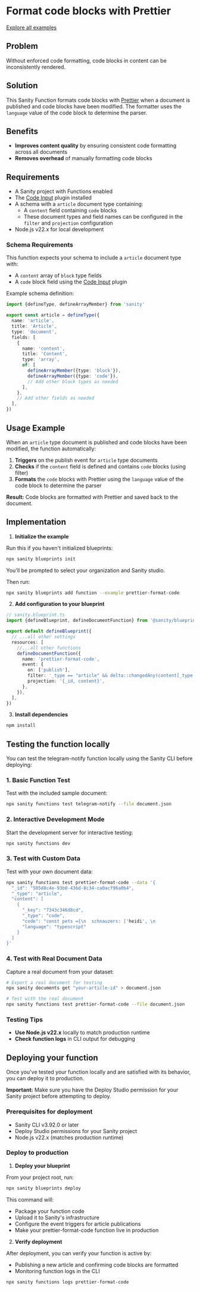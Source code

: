 # Format code blocks with Prettier

[Explore all examples](https://github.com/sanity-io/sanity/tree/main/examples)

## Problem

Without enforced code formatting, code blocks in content can be inconsistently rendered.

## Solution

This Sanity Function formats code blocks with [Prettier](https://prettier.io/) when a document is published and code blocks have been modified. The formatter uses the `language` value of the code block to determine the parser.

## Benefits

- **Improves content quality** by ensuring consistent code formatting across all documents
- **Removes overhead** of manually formatting code blocks

## Requirements

- A Sanity project with Functions enabled
- The [Code Input](https://www.sanity.io/plugins/code-input) plugin installed
- A schema with a `article` document type containing:
  - A `content` field containing `code` blocks
  - These document types and field names can be configured in the `filter` and `projection` configuration
- Node.js v22.x for local development

### Schema Requirements

This function expects your schema to include a `article` document type with:

- A `content` array of `block` type fields
- A `code` block field using the [Code Input](https://www.sanity.io/plugins/code-input) plugin

Example schema definition:

```ts
import {defineType, defineArrayMember} from 'sanity'

export const article = defineType({
  name: 'article',
  title: 'Article',
  type: 'document',
  fields: [
    {
      name: 'content',
      title: 'Content',
      type: 'array',
      of: [
        defineArrayMember({type: 'block'}),
        defineArrayMember({type: 'code'}),
        // Add other block types as needed
      ],
    },
    // Add other fields as needed
  ],
})
```

## Usage Example

When an `article` type document is published and code blocks have been modified, the function automatically:

1. **Triggers** on the publish event for `article` type documents
2. **Checks** if the `content` field is defined and contains `code` blocks (using filter)
3. **Formats** the `code` blocks with Prettier using the `language` value of the code block to determine the parser

**Result:** Code blocks are formatted with Prettier and saved back to the document.

## Implementation

1. **Initialize the example**

Run this if you haven't initialized blueprints:

```bash
npx sanity blueprints init
```

You'll be prompted to select your organization and Sanity studio.

Then run:

```bash
npx sanity blueprints add function --example prettier-format-code
```

2. **Add configuration to your blueprint**

```ts
// sanity.blueprint.ts
import {defineBlueprint, defineDocumentFunction} from '@sanity/blueprints'

export default defineBlueprint({
  // ...all other settings
  resources: [
    //...all other functions
    defineDocumentFunction({
      name: 'prettier-format-code',
      event: {
        on: ['publish'],
        filter: '_type == "article" && delta::changedAny(content[_type == "code"])',
        projection: '{_id, content}',
      },
    }),
  ],
})
```

3. **Install dependencies**

```bash
npm install
```

## Testing the function locally

You can test the telegram-notify function locally using the Sanity CLI before deploying:

### 1. Basic Function Test

Test with the included sample document:

```bash
npx sanity functions test telegram-notify --file document.json
```

### 2. Interactive Development Mode

Start the development server for interactive testing:

```bash
npx sanity functions dev
```

### 3. Test with Custom Data

Test with your own document data:

```bash
npx sanity functions test prettier-format-code --data '{
  "_id": "505d8c4e-93b0-436d-8c34-ca0acf96a0b4",
  "_type": "article",
  "content": [
    {
      "_key": "7343c346d8cd",
      "_type": "code",
      "code": "const pets ={\n  schnauzers: ['heidi', \n               'kokos'],\n}\n",
      "language": "typescript"
    }
  ]
}'
```

### 4. Test with Real Document Data

Capture a real document from your dataset:

```bash
# Export a real document for testing
npx sanity documents get "your-article-id" > document.json

# Test with the real document
npx sanity functions test prettier-format-code --file document.json
```

### Testing Tips

- **Use Node.js v22.x** locally to match production runtime
- **Check function logs** in CLI output for debugging

## Deploying your function

Once you've tested your function locally and are satisfied with its behavior, you can deploy it to production.

**Important:** Make sure you have the Deploy Studio permission for your Sanity project before attempting to deploy.

### Prerequisites for deployment

- Sanity CLI v3.92.0 or later
- Deploy Studio permissions for your Sanity project
- Node.js v22.x (matches production runtime)

### Deploy to production

1. **Deploy your blueprint**

From your project root, run:

```bash
npx sanity blueprints deploy
```

This command will:

- Package your function code
- Upload it to Sanity's infrastructure
- Configure the event triggers for article publications
- Make your prettier-format-code function live in production

2. **Verify deployment**

After deployment, you can verify your function is active by:

- Publishing a new article and confirming code blocks are formatted
- Monitoring function logs in the CLI

```bash
npx sanity functions logs prettier-format-code
```
